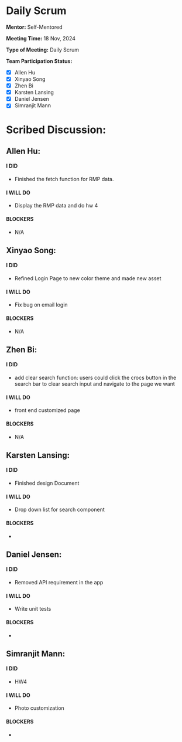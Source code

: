 # Daily Scrum

**Mentor:** Self-Mentored

**Meeting Time:** 18 Nov, 2024

**Type of Meeting:** Daily Scrum

**Team Participation Status:** 
- [x] Allen Hu 
- [x] Xinyao Song 
- [x] Zhen Bi 
- [x] Karsten Lansing 
- [x] Daniel Jensen 
- [x] Simranjit Mann 

# **Scribed Discussion:**

## **Allen Hu:**  
#### **I DID**  
- Finished the fetch function for RMP data. 

#### **I WILL DO**  
- Display the RMP data and do hw 4

#### **BLOCKERS**  
- N/A

## **Xinyao Song:**  
#### **I DID**  
- Refined Login Page to new color theme and made new asset

#### **I WILL DO**  
- Fix bug on email login 

#### **BLOCKERS**  
- N/A

## **Zhen Bi:**  
#### **I DID**  
- add clear search function: users could click the crocs button in the search bar to clear search input and navigate to the page we want

#### **I WILL DO**  
- front end customized page

#### **BLOCKERS**  
- N/A

## **Karsten Lansing:**  
#### **I DID**  
- Finished design Document 

#### **I WILL DO**  
- Drop down list for search component

#### **BLOCKERS**  
- 

## **Daniel Jensen:**  
#### **I DID**  
- Removed API requirement in the app 

#### **I WILL DO**  
- Write unit tests

#### **BLOCKERS**  
-

## **Simranjit Mann:**  
#### **I DID**  
- HW4

#### **I WILL DO**  
- Photo customization

#### **BLOCKERS**  
-
